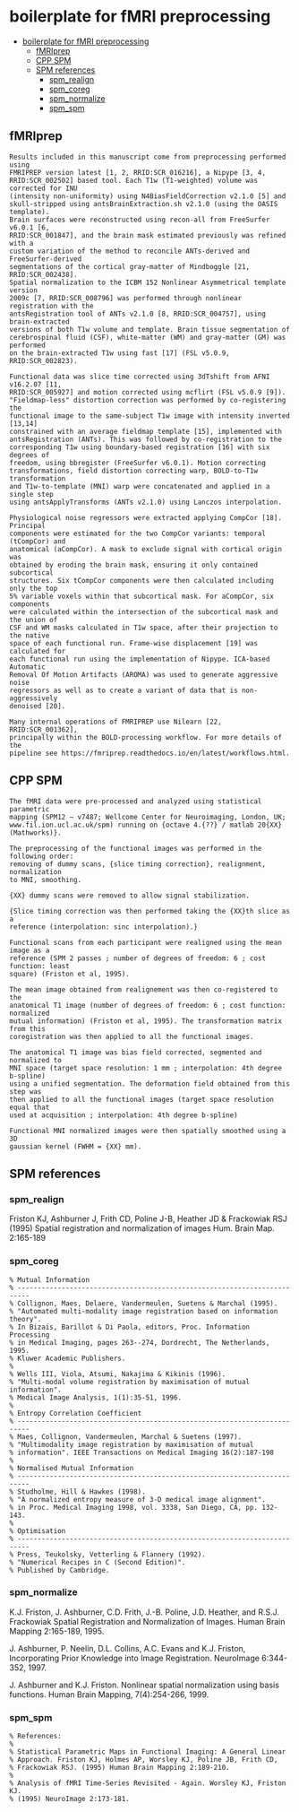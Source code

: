 # boilerplate for fMRI preprocessing

<!-- TOC -->
<!-- lint disable -->
- [boilerplate for fMRI preprocessing](#boilerplate-for-fmri-preprocessing)
  - [fMRIprep](#fmriprep)
  - [CPP SPM](#cpp-spm)
  - [SPM references](#spm-references)
    - [spm_realign](#spm_realign)
    - [spm_coreg](#spm_coreg)
    - [spm_normalize](#spm_normalize)
    - [spm_spm](#spm_spm)
<!-- lint enable -->
<!-- /TOC -->


## fMRIprep


```
Results included in this manuscript come from preprocessing performed using
FMRIPREP version latest [1, 2, RRID:SCR_016216], a Nipype [3, 4,
RRID:SCR_002502] based tool. Each T1w (T1-weighted) volume was corrected for INU
(intensity non-uniformity) using N4BiasFieldCorrection v2.1.0 [5] and
skull-stripped using antsBrainExtraction.sh v2.1.0 (using the OASIS template).
Brain surfaces were reconstructed using recon-all from FreeSurfer v6.0.1 [6,
RRID:SCR_001847], and the brain mask estimated previously was refined with a
custom variation of the method to reconcile ANTs-derived and FreeSurfer-derived
segmentations of the cortical gray-matter of Mindboggle [21, RRID:SCR_002438].
Spatial normalization to the ICBM 152 Nonlinear Asymmetrical template version
2009c [7, RRID:SCR_008796] was performed through nonlinear registration with the
antsRegistration tool of ANTs v2.1.0 [8, RRID:SCR_004757], using brain-extracted
versions of both T1w volume and template. Brain tissue segmentation of
cerebrospinal fluid (CSF), white-matter (WM) and gray-matter (GM) was performed
on the brain-extracted T1w using fast [17] (FSL v5.0.9, RRID:SCR_002823).

Functional data was slice time corrected using 3dTshift from AFNI v16.2.07 [11,
RRID:SCR_005927] and motion corrected using mcflirt (FSL v5.0.9 [9]).
"Fieldmap-less" distortion correction was performed by co-registering the
functional image to the same-subject T1w image with intensity inverted [13,14]
constrained with an average fieldmap template [15], implemented with
antsRegistration (ANTs). This was followed by co-registration to the
corresponding T1w using boundary-based registration [16] with six degrees of
freedom, using bbregister (FreeSurfer v6.0.1). Motion correcting
transformations, field distortion correcting warp, BOLD-to-T1w transformation
and T1w-to-template (MNI) warp were concatenated and applied in a single step
using antsApplyTransforms (ANTs v2.1.0) using Lanczos interpolation.

Physiological noise regressors were extracted applying CompCor [18]. Principal
components were estimated for the two CompCor variants: temporal (tCompCor) and
anatomical (aCompCor). A mask to exclude signal with cortical origin was
obtained by eroding the brain mask, ensuring it only contained subcortical
structures. Six tCompCor components were then calculated including only the top
5% variable voxels within that subcortical mask. For aCompCor, six components
were calculated within the intersection of the subcortical mask and the union of
CSF and WM masks calculated in T1w space, after their projection to the native
space of each functional run. Frame-wise displacement [19] was calculated for
each functional run using the implementation of Nipype. ICA-based Automatic
Removal Of Motion Artifacts (AROMA) was used to generate aggressive noise
regressors as well as to create a variant of data that is non-aggressively
denoised [20].

Many internal operations of FMRIPREP use Nilearn [22, RRID:SCR_001362],
principally within the BOLD-processing workflow. For more details of the
pipeline see https://fmriprep.readthedocs.io/en/latest/workflows.html.
```

## CPP SPM

```
The fMRI data were pre-processed and analyzed using statistical parametric
mapping (SPM12 – v7487; Wellcome Center for Neuroimaging, London, UK;
www.fil.ion.ucl.ac.uk/spm) running on {octave 4.{??} / matlab 20{XX}
(Mathworks)}.

The preprocessing of the functional images was performed in the following order:
removing of dummy scans, {slice timing correction}, realignment, normalization
to MNI, smoothing.

{XX} dummy scans were removed to allow signal stabilization.

{Slice timing correction was then performed taking the {XX}th slice as a
reference (interpolation: sinc interpolation).}

Functional scans from each participant were realigned using the mean image as a
reference (SPM 2 passes ; number of degrees of freedom: 6 ; cost function: least
square) (Friston et al, 1995).

The mean image obtained from realignement was then co-registered to the
anatomical T1 image (number of degrees of freedom: 6 ; cost function: normalized
mutual information) (Friston et al, 1995). The transformation matrix from this
coregistration was then applied to all the functional images.

The anatomical T1 image was bias field corrected, segmented and normalized to
MNI space (target space resolution: 1 mm ; interpolation: 4th degree b-spline)
using a unified segmentation. The deformation field obtained from this step was
then applied to all the functional images (target space resolution equal that
used at acquisition ; interpolation: 4th degree b-spline)

Functional MNI normalized images were then spatially smoothed using a 3D
gaussian kernel (FWHM = {XX} mm).
```

## SPM references

### spm_realign

Friston KJ, Ashburner J, Frith CD, Poline J-B, Heather JD & Frackowiak RSJ
(1995) Spatial registration and normalization of images Hum. Brain Map.
2:165-189

### spm_coreg

```
% Mutual Information
% -------------------------------------------------------------------------
% Collignon, Maes, Delaere, Vandermeulen, Suetens & Marchal (1995).
% "Automated multi-modality image registration based on information theory".
% In Bizais, Barillot & Di Paola, editors, Proc. Information Processing
% in Medical Imaging, pages 263--274, Dordrecht, The Netherlands, 1995.
% Kluwer Academic Publishers.
%
% Wells III, Viola, Atsumi, Nakajima & Kikinis (1996).
% "Multi-modal volume registration by maximisation of mutual information".
% Medical Image Analysis, 1(1):35-51, 1996.
%
% Entropy Correlation Coefficient
% -------------------------------------------------------------------------
% Maes, Collignon, Vandermeulen, Marchal & Suetens (1997).
% "Multimodality image registration by maximisation of mutual
% information". IEEE Transactions on Medical Imaging 16(2):187-198
%
% Normalised Mutual Information
% -------------------------------------------------------------------------
% Studholme, Hill & Hawkes (1998).
% "A normalized entropy measure of 3-D medical image alignment".
% in Proc. Medical Imaging 1998, vol. 3338, San Diego, CA, pp. 132-143.
%
% Optimisation
% -------------------------------------------------------------------------
% Press, Teukolsky, Vetterling & Flannery (1992).
% "Numerical Recipes in C (Second Edition)".
% Published by Cambridge.
```

### spm_normalize

K.J. Friston, J. Ashburner, C.D. Frith, J.-B. Poline, J.D. Heather, and R.S.J.
Frackowiak Spatial Registration and Normalization of Images. Human Brain Mapping
2:165-189, 1995.

J. Ashburner, P. Neelin, D.L. Collins, A.C. Evans and K.J. Friston,
Incorporating Prior Knowledge into Image Registration. NeuroImage
6:344-352, 1997.

J. Ashburner and K.J. Friston. Nonlinear spatial normalization using basis
functions. Human Brain Mapping, 7(4):254-266, 1999.

### spm_spm

```
% References:
%
% Statistical Parametric Maps in Functional Imaging: A General Linear
% Approach. Friston KJ, Holmes AP, Worsley KJ, Poline JB, Frith CD,
% Frackowiak RSJ. (1995) Human Brain Mapping 2:189-210.
%
% Analysis of fMRI Time-Series Revisited - Again. Worsley KJ, Friston KJ.
% (1995) NeuroImage 2:173-181.
```
